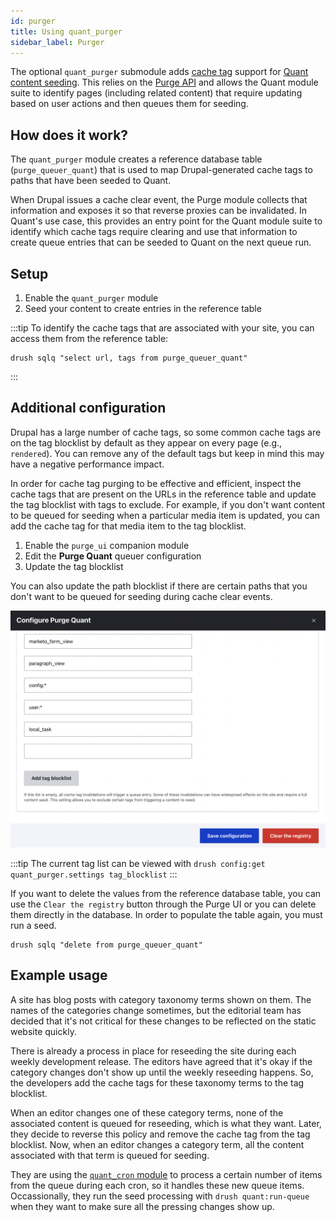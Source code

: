 ```yaml
---
id: purger
title: Using quant_purger
sidebar_label: Purger
---
```


The optional `quant_purger` submodule adds [cache tag](https://www.drupal.org/docs/drupal-apis/cache-api/cache-tags) support for [Quant content seeding](/docs/integrations/drupal/seed). This relies on the [Purge API](https://www.drupal.org/project/purge) and allows the Quant module suite to identify pages (including related content) that require updating based on user actions and then queues them for seeding.

## How does it work?

The `quant_purger` module creates a reference database table (`purge_queuer_quant`) that is used to map Drupal-generated cache tags to paths that have been seeded to Quant.

When Drupal issues a cache clear event, the Purge module collects that information and exposes it so that reverse proxies can be invalidated. In Quant's use case, this provides an entry point for the Quant module suite to identify which cache tags require clearing and use that information to create queue entries that can be seeded to Quant on the next queue run.

## Setup

1. Enable the `quant_purger` module
2. Seed your content to create entries in the reference table

:::tip
To identify the cache tags that are associated with your site, you can access them from the reference table:

```
drush sqlq "select url, tags from purge_queuer_quant"
```
:::

## Additional configuration

Drupal has a large number of cache tags, so some common cache tags are on the tag blocklist by default as they appear on every page (e.g., `rendered`). You can remove any of the default tags but keep in mind this may have a negative performance impact.

In order for cache tag purging to be effective and efficient, inspect the cache tags that are present on the URLs in the reference table and update the tag blocklist with tags to exclude. For example, if you don't want content to be queued for seeding when a particular media item is updated, you can add the cache tag for that media item to the tag blocklist.

1. Enable the `purge_ui` companion module
2. Edit the **Purge Quant** queuer configuration
3. Update the tag blocklist

You can also update the path blocklist if there are certain paths that you don't want to be queued for seeding during cache clear events.

![Quant Purger queue configuration](/img/quant-purger-config.png)

:::tip
The current tag list can be viewed with `drush config:get quant_purger.settings tag_blocklist`
:::

If you want to delete the values from the reference database table, you can use the `Clear the registry` button through the Purge UI or you can delete them directly in the database. In order to populate the table again, you must run a seed.

```
drush sqlq "delete from purge_queuer_quant"
```

## Example usage

A site has blog posts with category taxonomy terms shown on them. The names of the categories change sometimes, but the editorial team has decided that it's not critical for these changes to be reflected on the static website quickly.

There is already a process in place for reseeding the site during each weekly development release. The editors have agreed that it's okay if the category changes don't show up until the weekly reseeding happens. So, the developers add the cache tags for these taxonomy terms to the tag blocklist.

When an editor changes one of these category terms, none of the associated content is queued for reseeding, which is what they want. Later, they decide to reverse this policy and remove the cache tag from the tag blocklist. Now, when an editor changes a category term, all the content associated with that term is queued for seeding.

They are using the [`quant_cron` module](/docs/integrations/drupal/drupal-cron) to process a certain number of items from the queue during each cron, so it handles these new queue items. Occassionally, they run the seed processing with `drush quant:run-queue` when they want to make sure all the pressing changes show up.
